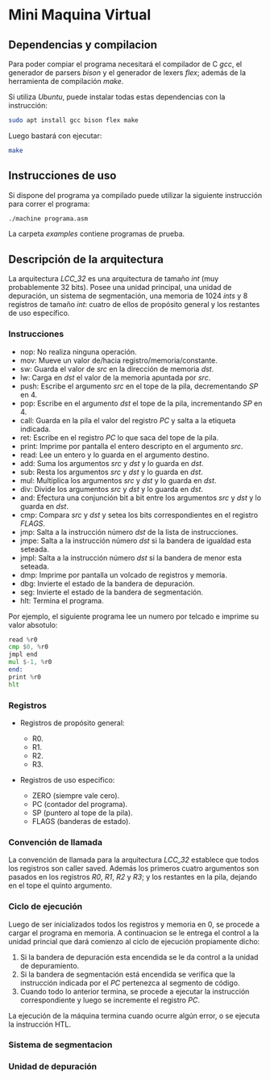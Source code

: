 # Mini Maquina Virtual #

## Dependencias y compilacion ##

Para poder compiar el programa necesitará el compilador de C *gcc*, el
generador de parsers *bison* y el generador de lexers *flex*; además de la
herramienta de compilación *make*.

Si utiliza *Ubuntu*, puede instalar todas estas dependencias con la
instrucción:

```bash
sudo apt install gcc bison flex make
```

Luego bastará con ejecutar:

```bash
make
```

## Instrucciones de uso ##

Si dispone del programa ya compilado puede utilizar la siguiente instrucción
para correr el programa:

```bash
./machine programa.asm
```

La carpeta *examples* contiene programas de prueba.

## Descripción de la arquitectura ##

La arquitectura *LCC_32* es una arquitectura de tamaño *int* (muy probablemente
32 bits). Posee una unidad principal, una unidad de depuración, un sistema de
segmentación, una memoria de 1024 *ints* y 8 registros de tamaño *int*: cuatro
de ellos de propósito general y los restantes de uso específico.

### Instrucciones ###

* nop: No realiza ninguna operación.
* mov: Mueve un valor de/hacia registro/memoria/constante.
* sw: Guarda el valor de *src* en la dirección de memoria *dst*.
* lw: Carga en *dst* el valor de la memoria apuntada por *src*.
* push: Escribe el argumento *src* en el tope de la pila, decrementando *SP* en 4.
* pop: Escribe en el argumento *dst* el tope de la pila, incrementando *SP* en 4.
* call: Guarda en la pila el valor del registro *PC* y salta a la etiqueta indicada.
* ret: Escribe en el registro *PC* lo que saca del tope de la pila.
* print: Imprime por pantalla el entero descripto en el argumento *src*.
* read: Lee un entero y lo guarda en el argumento destino.
* add: Suma los argumentos *src* y *dst* y lo guarda en *dst*.
* sub: Resta los argumentos *src* y *dst* y lo guarda en *dst*.
* mul: Multiplica los argumentos *src* y *dst* y lo guarda en *dst*.
* div: Divide los argumentos *src* y *dst* y lo guarda en *dst*.
* and: Efectura una conjunción bit a bit entre los argumentos *src* y *dst* y lo guarda en *dst*.
* cmp: Compara *src* y *dst* y setea los bits correspondientes en el registro *FLAGS*.
* jmp: Salta a la instrucción número *dst* de la lista de instrucciones.
* jmpe: Salta a la instrucción número *dst* si la bandera de igualdad esta seteada.
* jmpl: Salta a la instrucción número *dst* si la bandera de menor esta seteada.
* dmp: Imprime por pantalla un volcado de registros y memoria.
* dbg: Invierte el estado de la bandera de depuración.
* seg: Invierte el estado de la bandera de segmentación.
* hlt: Termina el programa.

Por ejemplo, el siguiente programa lee un numero por telcado e imprime su
valor absotulo:

```asm
read %r0
cmp $0, %r0
jmpl end
mul $-1, %r0
end:
print %r0
hlt
```

### Registros ###

* Registros de propósito general:
  * R0.
  * R1.
  * R2.
  * R3.

* Registros de uso especifico:
  * ZERO (siempre vale cero).
  * PC (contador del programa).
  * SP (puntero al tope de la pila).
  * FLAGS (banderas de estado).

### Convención de llamada ###

La convención de llamada para la arquitectura *LCC_32* establece que todos los
registros son caller saved. Además los primeros cuatro argumentos son pasados
en los registros *R0*, *R1*, *R2* y *R3*; y los restantes en la pila, dejando
en el tope el quinto argumento.

### Ciclo de ejecución ###

Luego de ser inicializados todos los registros y memoria en 0, se procede a
cargar el programa en memoria. A continuacion se le entrega el control a la
unidad princial que dará comienzo al ciclo de ejecución propiamente dicho:

1. Si la bandera de depuración esta encendida se le da control a la unidad de
   depuramiento.
2. Si la bandera de segmentación está encendida se verifica que la instrucción
   indicada por el *PC* pertenezca al segmento de código.
3. Cuando todo lo anterior termina, se procede a ejecutar la instrucción
   correspondiente y luego se incremente el registro *PC*.

La ejecución de la máquina termina cuando ocurre algún error, o se ejecuta la
instrucción HTL.

### Sistema de segmentacion ###

### Unidad de depuración ###
